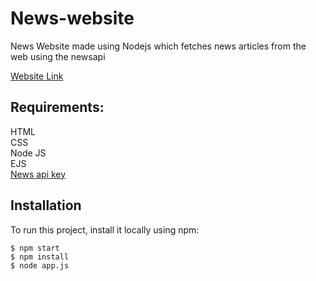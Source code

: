 # News-website

  News Website made using Nodejs which fetches news articles from the web using the newsapi

  

  

<a  href="">Website Link</a>

<h2>Requirements:</h2>
HTML<br/>
CSS<br/>
Node JS <br/>
EJS <br />
<a href = "https://newsapi.org/">News api key </a>

  
  

<h2> Installation</h2>

<p>To run this project, install it locally using npm:</p>


<pre><code>$ npm start
$ npm install
$ node app.js
</code></pre>
